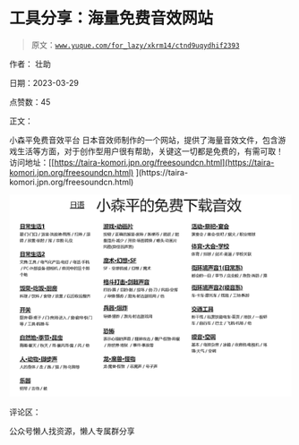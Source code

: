 # 工具分享：海量免费音效网站

> 原文：[`www.yuque.com/for_lazy/xkrm14/ctnd9uqydhif2393`](https://www.yuque.com/for_lazy/xkrm14/ctnd9uqydhif2393)



作者： 壮助



日期：2023-03-29



点赞数：45

<ne-card data-card-name="hr" data-card-type="block" id="t9mOK" data-event-boundary="card">

正文：



小森平免费音效平台 日本音效师制作的一个网站，提供了海量音效文件，包含游戏生活等方面，对于创作型用户很有帮助，关键这一切都是免费的，有需可取！ 访问地址：[[https://taira-komori.jpn.org/freesoundcn.html](https://taira-komori.jpn.org/freesoundcn.html) ](https://taira- komori.jpn.org/freesoundcn.html)



<ne-card data-card-name="image" data-card-type="inline" id="v7hkJ" data-event-boundary="card">![](img/03e5be1be7a9bea65626e7ad2f5af810.png)</ne-card>

<ne-card data-card-name="hr" data-card-type="block" id="rrqxD" data-event-boundary="card">

评论区：

<ne-card data-card-name="hr" data-card-type="block" id="OWdEc" data-event-boundary="card">

公众号懒人找资源，懒人专属群分享

</ne-card></ne-card></ne-card>